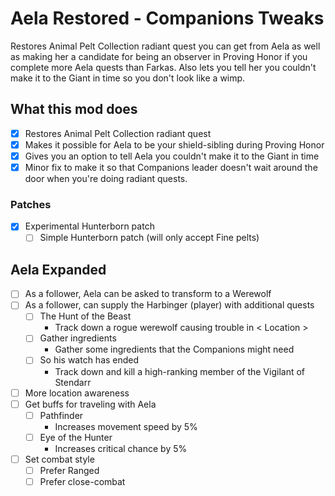 # Aela Restored - Companions Tweaks

Restores Animal Pelt Collection radiant quest you can get from Aela as well as making her a candidate for being an observer in Proving Honor if you complete more Aela quests than Farkas. Also lets you tell her you couldn't make it to the Giant in time so you don't look like a wimp.

## What this mod does

- [x] Restores Animal Pelt Collection radiant quest
- [x] Makes it possible for Aela to be your shield-sibling during Proving Honor
- [x] Gives you an option to tell Aela you couldn't make it to the Giant in time
- [x] Minor fix to make it so that Companions leader doesn't wait around the door when you're doing radiant quests.

### Patches

- [x] Experimental Hunterborn patch
    - [ ] Simple Hunterborn patch (will only accept Fine pelts)

## Aela Expanded

- [ ] As a follower, Aela can be asked to transform to a Werewolf
- [ ] As a follower, can supply the Harbinger (player) with additional quests
    - [ ] The Hunt of the Beast
        - Track down a rogue werewolf causing trouble in < Location >
    - [ ] Gather ingredients
        - Gather some ingredients that the Companions might need
    - [ ] So his watch has ended
        - Track down and kill a high-ranking member of the Vigilant of Stendarr
- [ ] More location awareness
- [ ] Get buffs for traveling with Aela
    - [ ] Pathfinder
        - Increases movement speed by 5%
    - [ ] Eye of the Hunter
        - Increases critical chance by 5%
- [ ] Set combat style
    - [ ] Prefer Ranged
    - [ ] Prefer close-combat